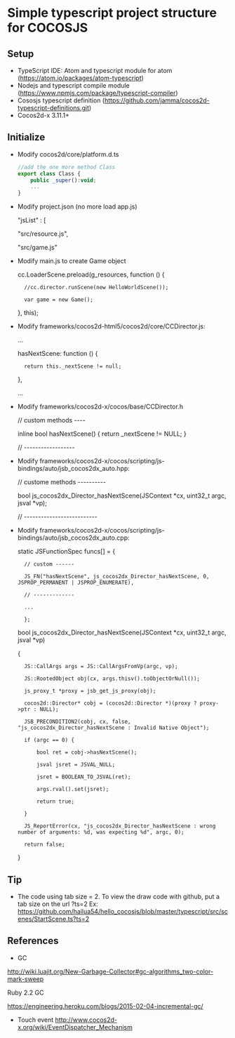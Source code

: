 # Simple typescript project structure for COCOSJS

## Setup

- TypeScript IDE: Atom and typescript module for atom (https://atom.io/packages/atom-typescript)
- Nodejs and typescript compile module (https://www.npmjs.com/package/typescript-compiler)
- Cososjs typescript definition (https://github.com/jamma/cocos2d-typescript-definitions.git)
- Cocos2d-x 3.11.1+

## Initialize

- Modify cocos2d/core/platform.d.ts

	```js
	//add the one more method Class
	export class Class {
		public _super():void;
		...
	}
	```
	
- Modify project.json (no more load app.js)

	"jsList" : [
	
	"src/resource.js",
	
	"src/game.js"
	
- Modify main.js to create Game object

	cc.LoaderScene.preload(g_resources, function () {
	
		//cc.director.runScene(new HelloWorldScene()); 
		
		var game = new Game();
		
	}, this);
	
- Modify frameworks/cocos2d-html5/cocos2d/core/CCDirector.js:

	...
	
    hasNextScene: function () {
	
        return this._nextScene != null;
		
    },
	
	...
	
- Modify frameworks/cocos2d-x/cocos/base/CCDirector.h

	// custom methods ----
	
	inline bool hasNextScene() { return _nextScene != NULL; }
	
	// ------------------
	
- Modify frameworks/cocos2d-x/cocos/scripting/js-bindings/auto/jsb_cocos2dx_auto.hpp:

	// custome methods ----------

	bool js_cocos2dx_Director_hasNextScene(JSContext *cx, uint32_t argc, jsval *vp);

	// --------------------------

- Modify frameworks/cocos2d-x/cocos/scripting/js-bindings/auto/jsb_cocos2dx_auto.cpp:

    static JSFunctionSpec funcs[] = {
	
		// custom ------
		
		JS_FN("hasNextScene", js_cocos2dx_Director_hasNextScene, 0, JSPROP_PERMANENT | JSPROP_ENUMERATE),
		
		// -------------
		
		...
		
		};
		
	bool js_cocos2dx_Director_hasNextScene(JSContext *cx, uint32_t argc, jsval *vp)
	
	{
	
		JS::CallArgs args = JS::CallArgsFromVp(argc, vp);
		
		JS::RootedObject obj(cx, args.thisv().toObjectOrNull());
		
		js_proxy_t *proxy = jsb_get_js_proxy(obj);
		
		cocos2d::Director* cobj = (cocos2d::Director *)(proxy ? proxy->ptr : NULL);
		
		JSB_PRECONDITION2(cobj, cx, false, "js_cocos2dx_Director_hasNextScene : Invalid Native Object");
		
		if (argc == 0) {
		
			bool ret = cobj->hasNextScene();
			
			jsval jsret = JSVAL_NULL;
			
			jsret = BOOLEAN_TO_JSVAL(ret);
			
			args.rval().set(jsret);
			
			return true;
			
		}

		JS_ReportError(cx, "js_cocos2dx_Director_hasNextScene : wrong number of arguments: %d, was expecting %d", argc, 0);
		
		return false;
		
	}

## Tip

- The code using tab size = 2. To view the draw code with github, put a tab size on the url ?ts=2
Ex: https://github.com/hailua54/hello_cocosjs/blob/master/typescript/src/scenes/StartScene.ts?ts=2

## References

- GC

http://wiki.luajit.org/New-Garbage-Collector#gc-algorithms_two-color-mark-sweep

Ruby 2.2 GC

https://engineering.heroku.com/blogs/2015-02-04-incremental-gc/

- Touch event
http://www.cocos2d-x.org/wiki/EventDispatcher_Mechanism
		